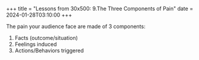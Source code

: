 +++
title = "Lessons from 30x500: 9.The Three Components of Pain"
date = 2024-01-28T03:10:00
+++

The pain your audience face are made of 3 components:
1) Facts (outcome/situation)
2) Feelings induced
3) Actions/Behaviors triggered